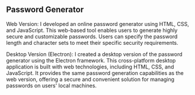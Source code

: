 ## Password Generator

Web Version:
I developed an online password generator using HTML, CSS, and JavaScript. This web-based tool enables users to generate highly secure and customizable passwords. Users can specify the password length and character sets to meet their specific security requirements.

Desktop Version (Electron):
I created a desktop version of the password generator using the Electron framework. This cross-platform desktop application is built with web technologies, including HTML, CSS, and JavaScript. It provides the same password generation capabilities as the web version, offering a secure and convenient solution for managing passwords on users' local machines.